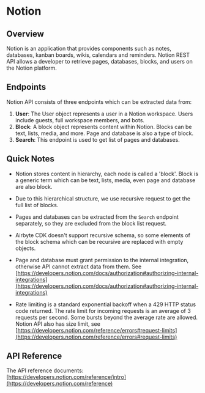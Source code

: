 # Notion

## Overview

Notion is an application that provides components such as notes, databases, kanban boards, wikis,
calendars and reminders. Notion REST API allows a developer to retrieve pages, databases, blocks,
and users on the Notion platform.

## Endpoints

Notion API consists of three endpoints which can be extracted data from:

1. **User**: The User object represents a user in a Notion workspace. Users include guests, full
   workspace members, and bots.
2. **Block**: A block object represents content within Notion. Blocks can be text, lists, media, and
   more. Page and database is also a type of block.
3. **Search**: This endpoint is used to get list of pages and databases.

## Quick Notes

- Notion stores content in hierarchy, each node is called a 'block'. Block is a generic term which
  can be text, lists, media, even page and database are also block.

- Due to this hierarchical structure, we use recursive request to get the full list of blocks.

- Pages and databases can be extracted from the `Search` endpoint separately, so they are excluded
  from the block list request.

- Airbyte CDK doesn't support recursive schema, so some elements of the block schema which can be
  recursive are replaced with empty objects.

- Page and database must grant permission to the internal integration, otherwise API cannot extract
  data from them. See
  [https://developers.notion.com/docs/authorization#authorizing-internal-integrations](https://developers.notion.com/docs/authorization#authorizing-internal-integrations)

- Rate limiting is a standard exponential backoff when a 429 HTTP status code returned. The rate
  limit for incoming requests is an average of 3 requests per second. Some bursts beyond the average
  rate are allowed. Notion API also has size limit, see
  [https://developers.notion.com/reference/errors#request-limits](https://developers.notion.com/reference/errors#request-limits)

## API Reference

The API reference documents:
[https://developers.notion.com/reference/intro](https://developers.notion.com/reference)
